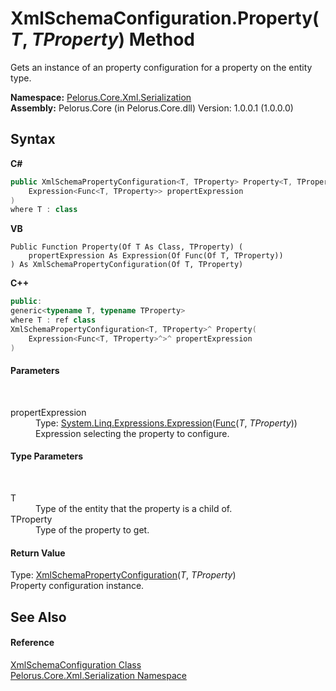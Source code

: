 # XmlSchemaConfiguration.Property(*T*, *TProperty*) Method 
 

Gets an instance of an property configuration for a property on the entity type.

**Namespace:**&nbsp;<a href="9052B9D6">Pelorus.Core.Xml.Serialization</a><br />**Assembly:**&nbsp;Pelorus.Core (in Pelorus.Core.dll) Version: 1.0.0.1 (1.0.0.0)

## Syntax

**C#**<br />
``` C#
public XmlSchemaPropertyConfiguration<T, TProperty> Property<T, TProperty>(
	Expression<Func<T, TProperty>> propertExpression
)
where T : class

```

**VB**<br />
``` VB
Public Function Property(Of T As Class, TProperty) ( 
	propertExpression As Expression(Of Func(Of T, TProperty))
) As XmlSchemaPropertyConfiguration(Of T, TProperty)
```

**C++**<br />
``` C++
public:
generic<typename T, typename TProperty>
where T : ref class
XmlSchemaPropertyConfiguration<T, TProperty>^ Property(
	Expression<Func<T, TProperty>^>^ propertExpression
)
```


#### Parameters
&nbsp;<dl><dt>propertExpression</dt><dd>Type: <a href="http://msdn2.microsoft.com/en-us/library/bb335710" target="_blank">System.Linq.Expressions.Expression</a>(<a href="http://msdn2.microsoft.com/en-us/library/bb549151" target="_blank">Func</a>(*T*, *TProperty*))<br />Expression selecting the property to configure.</dd></dl>

#### Type Parameters
&nbsp;<dl><dt>T</dt><dd>Type of the entity that the property is a child of.</dd><dt>TProperty</dt><dd>Type of the property to get.</dd></dl>

#### Return Value
Type: <a href="22622739">XmlSchemaPropertyConfiguration</a>(*T*, *TProperty*)<br />Property configuration instance.

## See Also


#### Reference
<a href="4EE6CF69">XmlSchemaConfiguration Class</a><br /><a href="9052B9D6">Pelorus.Core.Xml.Serialization Namespace</a><br />